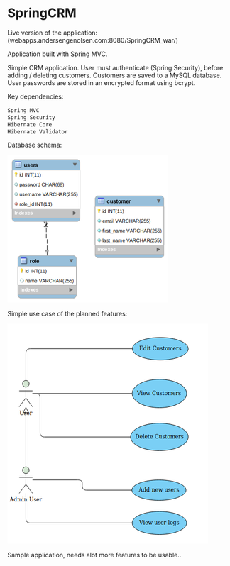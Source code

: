 # SpringCRM

Live version of the application: 
(webapps.andersengenolsen.com:8080/SpringCRM_war/)

Application built with Spring MVC.

Simple CRM application. User must authenticate (Spring Security), before adding / deleting customers. Customers are saved to a MySQL database.
User passwords are stored in an encrypted format using bcrypt.

Key dependencies:

    Spring MVC
    Spring Security
    Hibernate Core
    Hibernate Validator

Database schema:

![database schema](https://github.com/andersengenolsen/SpringCRM/blob/master/database-schema.png)

Simple use case of the planned features:

![use case diagram](https://github.com/andersengenolsen/SpringCRM/blob/master/usecase.png)

Sample application, needs alot more features to be usable..
